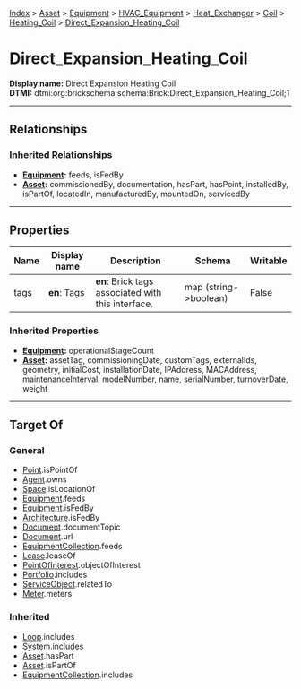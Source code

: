 [Index](../../../../../../index.md) > [Asset](../../../../../Asset.md) > [Equipment](../../../../Equipment.md) > [HVAC_Equipment](../../../HVAC_Equipment.md) > [Heat_Exchanger](../../Heat_Exchanger.md) > [Coil](../Coil.md) > [Heating_Coil](Heating_Coil.md) > [Direct_Expansion_Heating_Coil](#)
# Direct_Expansion_Heating_Coil

**Display name:** Direct Expansion Heating Coil<br />
**DTMI:** dtmi:org:brickschema:schema:Brick:Direct_Expansion_Heating_Coil;1

---

## Relationships

### Inherited Relationships
* **[Equipment](../../../../Equipment.md):** feeds, isFedBy
* **[Asset](../../../../../Asset.md):** commissionedBy, documentation, hasPart, hasPoint, installedBy, isPartOf, locatedIn, manufacturedBy, mountedOn, servicedBy

---

## Properties

|Name|Display name|Description|Schema|Writable|
|-|-|-|-|-|
|tags|**en**: Tags|**en**: Brick tags associated with this interface.|map (string->boolean)|False|
### Inherited Properties
* **[Equipment](../../../../Equipment.md):** operationalStageCount
* **[Asset](../../../../../Asset.md):** assetTag, commissioningDate, customTags, externalIds, geometry, initialCost, installationDate, IPAddress, MACAddress, maintenanceInterval, modelNumber, name, serialNumber, turnoverDate, weight

---

## Target Of
### General
* [Point](../../../../../../Point/Point.md).isPointOf
* [Agent](../../../../../../Agent/Agent.md).owns
* [Space](../../../../../../Space/Space.md).isLocationOf
* [Equipment](../../../../Equipment.md).feeds
* [Equipment](../../../../Equipment.md).isFedBy
* [Architecture](../../../../../../Space/Architecture/Architecture.md).isFedBy
* [Document](../../../../../../Information/Document/Document.md).documentTopic
* [Document](../../../../../../Information/Document/Document.md).url
* [EquipmentCollection](../../../../../../Collection/Equipment-.md).feeds
* [Lease](../../../../../../Event/Lease.md).leaseOf
* [PointOfInterest](../../../../../../Information/PointOfInterest.md).objectOfInterest
* [Portfolio](../../../../../../Collection/Portfolio.md).includes
* [ServiceObject](../../../../../../Information/ServiceObject/ServiceObject.md).relatedTo
* [Meter](../../../../Meter/Meter.md).meters
### Inherited
* [Loop](../../../../../../Collection/Loop/Loop.md).includes
* [System](../../../../../../Collection/System/System.md).includes
* [Asset](../../../../../Asset.md).hasPart
* [Asset](../../../../../Asset.md).isPartOf
* [EquipmentCollection](../../../../../../Collection/Equipment-.md).includes
